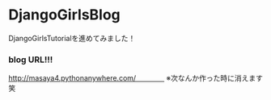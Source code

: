 # DjangoGirlsBlog
DjangoGirlsTutorialを進めてみました！

### blog URL!!!
http://masaya4.pythonanywhere.com/　　　　
※次なんか作った時に消えます笑
